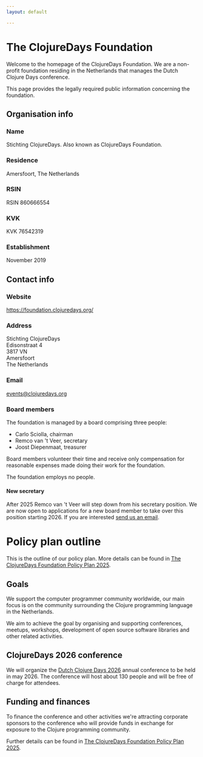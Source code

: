 ```yaml
---
layout: default

---
```

# The ClojureDays Foundation

Welcome to the homepage of the ClojureDays Foundation. We are a
non-profit foundation residing in the Netherlands that manages
the Dutch Clojure Days conference.

This page provides the legally required public information concerning
the foundation.

## Organisation info

### Name

Stichting ClojureDays. Also known as ClojureDays Foundation.

### Residence

Amersfoort, The Netherlands

### RSIN

RSIN 860666554

### KVK

KVK 76542319

### Establishment

November 2019

## Contact info

### Website

<https://foundation.clojuredays.org/>

### Address

Stichting ClojureDays<br />
Edisonstraat 4<br />
3817 VN<br />
Amersfoort<br />
The Netherlands<br />

### Email

[events@clojuredays.org](mailto:events@clojuredays.org)

### Board members

The foundation is managed by a board comprising three people:

-   Carlo Sciolla, chairman
-   Remco van 't Veer, secretary
-   Joost Diepenmaat, treasurer

Board members volunteer their time and receive only compensation for
reasonable expenses made doing their work for the foundation.

The foundation employs no people.

#### New secretary

After 2025 Remco van 't Veer will step down from his secretary position.
We are now open to applications for a new board member to take over this
position starting 2026. If you are interested [send us an email](mailto:events@clojuredays.org).

# Policy plan outline

This is the outline of our policy plan. More details can be found in
[The ClojureDays Foundation Policy Plan 2025](policy-2025.html).

## Goals

We support the computer programmer community worldwide, our main focus
is on the community surrounding the Clojure programming language in
the Netherlands.

We aim to achieve the goal by organising and supporting conferences,
meetups, workshops, development of open source software libraries
and other related activities.

## ClojureDays 2026 conference

We will organize the [Dutch Clojure Days
2026](https://clojuredays.org) annual conference to be held in may 2026.
The conference will host about 130 people and will be free of
charge for attendees.

## Funding and finances

To finance the conference and other activities we're attracting
corporate sponsors to the conference who will provide funds in
exchange for exposure to the Clojure programming community.

Further details can be found in [The ClojureDays Foundation Policy Plan 2025](policy-2025.html).
